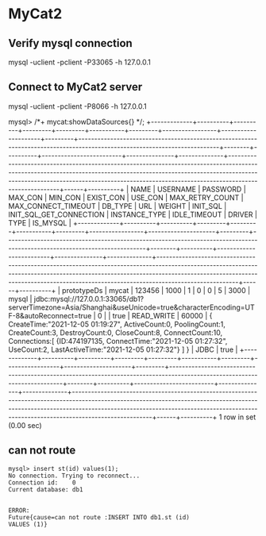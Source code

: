 # MyCat2

## Verify mysql connection

mysql -uclient -pclient -P33065 -h 127.0.0.1

## Connect to MyCat2 server

mysql -uclient -pclient -P8066 -h 127.0.0.1

mysql> /*+ mycat:showDataSources{} */;
+-------------+----------+----------+---------+---------+-----------+---------+-----------------+---------------------+---------+--------------------------------------------------------------------------------------------------------------------------+--------+----------+-------------------------+---------------+--------------+-------------------------------------------------------------------------------------------------------------------------------------------------------------------------------------------------------------------------------------------------------------------+------+----------+
| NAME        | USERNAME | PASSWORD | MAX_CON | MIN_CON | EXIST_CON | USE_CON | MAX_RETRY_COUNT | MAX_CONNECT_TIMEOUT | DB_TYPE | URL                                                                                                                      | WEIGHT | INIT_SQL | INIT_SQL_GET_CONNECTION | INSTANCE_TYPE | IDLE_TIMEOUT | DRIVER                                                                                                                                                                                                                                                            | TYPE | IS_MYSQL |
+-------------+----------+----------+---------+---------+-----------+---------+-----------------+---------------------+---------+--------------------------------------------------------------------------------------------------------------------------+--------+----------+-------------------------+---------------+--------------+-------------------------------------------------------------------------------------------------------------------------------------------------------------------------------------------------------------------------------------------------------------------+------+----------+
| prototypeDs | mycat    | 123456   |    1000 |       1 |         0 |       0 |               5 |                3000 | mysql   | jdbc:mysql://127.0.0.1:33065/db1?serverTimezone=Asia/Shanghai&useUnicode=true&characterEncoding=UTF-8&autoReconnect=true | 0      |          | true                    | READ_WRITE    |        60000 | {
	CreateTime:"2021-12-05 01:19:27",
	ActiveCount:0,
	PoolingCount:1,
	CreateCount:3,
	DestroyCount:0,
	CloseCount:8,
	ConnectCount:10,
	Connections:[
		{ID:474197135, ConnectTime:"2021-12-05 01:27:32", UseCount:2, LastActiveTime:"2021-12-05 01:27:32"}
	]
} | JDBC | true     |
+-------------+----------+----------+---------+---------+-----------+---------+-----------------+---------------------+---------+--------------------------------------------------------------------------------------------------------------------------+--------+----------+-------------------------+---------------+--------------+-------------------------------------------------------------------------------------------------------------------------------------------------------------------------------------------------------------------------------------------------------------------+------+----------+
1 row in set (0.00 sec)

## can not route

```
mysql> insert st(id) values(1);
No connection. Trying to reconnect...
Connection id:    0
Current database: db1


ERROR: 
Future{cause=can not route :INSERT INTO db1.st (id)
VALUES (1)}
```